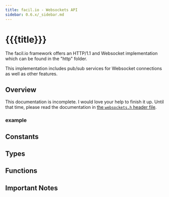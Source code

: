 ```yaml
---
title: facil.io - Websockets API
sidebar: 0.6.x/_sidebar.md
---
```

# {{{title}}}

The facil.io framework offers an HTTP/1.1 and Websocket implementation which can be found in the "http" folder.

This implementation includes pub/sub services for Websocket connections as well as other features.

## Overview

This documentation is incomplete. I would love your help to finish it up. Until that time, please read the documentation in [the `websockets.h` header file](https://github.com/boazsegev/facil.io/blob/master/lib/facil/http/websockets.h).

### example

## Constants

## Types

## Functions

## Important Notes
